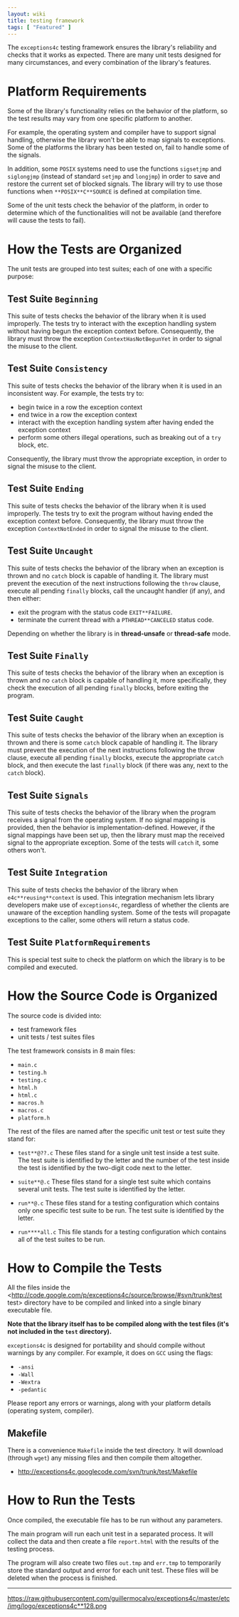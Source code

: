 ```yaml
---
layout: wiki
title: testing framework
tags: [ "Featured" ]
---
```


The `exceptions4c` testing framework ensures the library's reliability and
checks that it works as expected. There are many unit tests designed for
many circumstances, and every combination of the library's features.

# Platform Requirements

Some of the library's functionality relies on the behavior of the platform, so
the test results may vary from one specific platform to another.

For example, the operating system and compiler have to support signal handling,
otherwise the library won't be able to map signals to exceptions. Some of the
platforms the library has been tested on, fail to handle some of the signals.

In addition, some `POSIX` systems need to use the functions `sigsetjmp` and
`siglongjmp` (instead of standard `setjmp` and `longjmp`) in order to save and
restore the current set of blocked signals. The library will try to use those
functions when `**POSIX**C**SOURCE` is defined at compilation time.

Some of the unit tests check the behavior of the platform, in order to determine
which of the functionalities will not be available (and therefore will cause
the tests to fail).

# How the Tests are Organized

The unit tests are grouped into test suites; each of one with a specific
purpose:

## Test Suite `Beginning`

This suite of tests checks the behavior of the library when it is used
improperly. The tests try to interact with the exception handling system without
having begun the exception context before. Consequently, the library must throw
the exception `ContextHasNotBegunYet` in order to signal the misuse to the
client.

## Test Suite `Consistency`

This suite of tests checks the behavior of the library when it is used in an
inconsistent way. For example, the tests try to:

  - begin twice in a row the exception context
  - end twice in a row the exception context
  - interact with the exception handling system after having ended the exception context
  - perform some others illegal operations, such as breaking out of a `try` block, etc.

Consequently, the library must throw the appropriate exception, in order to
signal the misuse to the client.

## Test Suite `Ending`

This suite of tests checks the behavior of the library when it is used
improperly. The tests try to exit the program without having ended the exception
context before. Consequently, the library must throw the exception
`ContextNotEnded` in order to signal the misuse to the client.

## Test Suite `Uncaught`

This suite of tests checks the behavior of the library when an exception is
thrown and no `catch` block is capable of handling it. The library must prevent
the execution of the next instructions following the `throw` clause, execute all
pending `finally` blocks, call the uncaught handler (if any), and then either:

  - exit the program with the status code `EXIT**FAILURE`.
  - terminate the current thread with a `PTHREAD**CANCELED` status code.

Depending on whether the library is in **thread-unsafe** or **thread-safe** mode.

## Test Suite `Finally`

This suite of tests checks the behavior of the library when an exception is
thrown and no `catch` block is capable of handling it, more specifically, they
check the execution of all pending `finally` blocks, before exiting the program.

## Test Suite `Caught`

This suite of tests checks the behavior of the library when an exception is
thrown and there is some `catch` block capable of handling it. The library must
prevent the execution of the next instructions following the throw clause,
execute all pending `finally` blocks, execute the appropriate `catch` block, and
then execute the last `finally` block (if there was any, next to the `catch`
block).

## Test Suite `Signals`

This suite of tests checks the behavior of the library when the program receives
a signal from the operating system. If no signal mapping is provided, then the
behavior is implementation-defined. However, if the signal mappings have been
set up, then the library must map the received signal to the appropriate
exception. Some of the tests will `catch` it, some others won't.

## Test Suite `Integration`

This suite of tests checks the behavior of the library when
`e4c**reusing**context` is used. This integration mechanism lets library
developers make use of `exceptions4c`, regardless of whether the clients are
unaware of the exception handling system. Some of the tests will propagate
exceptions to the caller, some others will return a status code.

## Test Suite `PlatformRequirements`

This is special test suite to check the platform on which the library is to be
compiled and executed.

# How the Source Code is Organized

The source code is divided into:

  - test framework files
  - unit tests / test suites files

The test framework consists in 8 main files:

  - `main.c`
  - `testing.h`
  - `testing.c`
  - `html.h`
  - `html.c`
  - `macros.h`
  - `macros.c`
  - `platform.h`

The rest of the files are named after the specific unit test or test suite they
stand for:

  - `test**@??.c`
    These files stand for a single unit test inside a test suite. The test
    suite is identified by the letter and the number of the test inside the
    test is identified by the two-digit code next to the letter.

  - `suite**@.c`
    These files stand for a single test suite which contains several unit
    tests. The test suite is identified by the letter.

  - `run**@.c`
    These files stand for a testing configuration which contains only one
    specific test suite to be run. The test suite is identified by the
    letter.

  - `run****all.c`
    This file stands for a testing configuration which contains all of the
    test suites to be run.

# How to Compile the Tests

All the files inside the
<http://code.google.com/p/exceptions4c/source/browse/#svn/trunk/test test>
directory have to be compiled and linked into a single binary executable file.

  **Note that the library itself has to be compiled along with the test files (it's not included in the `test` directory).**

`exceptions4c` is designed for portability and should compile without warnings
by any compiler. For example, it does on `GCC` using the flags:
  - `-ansi`
  - `-Wall`
  - `-Wextra`
  - `-pedantic`

Please report any errors or warnings, along with your platform details
(operating system, compiler).

## Makefile

There is a convenience `Makefile` inside the test directory. It will download
(through `wget`) any missing files and then compile them altogether.

  - http://exceptions4c.googlecode.com/svn/trunk/test/Makefile

# How to Run the Tests

Once compiled, the executable file has to be run without any parameters.

The main program will run each unit test in a separated process. It will collect
the data and then create a file `report.html` with the results of the testing
process.

The program will also create two files `out.tmp` and `err.tmp` to temporarily
store the standard output and error for each unit test. These files will be
deleted when the process is finished.

----

<https://raw.githubusercontent.com/guillermocalvo/exceptions4c/master/etc/img/logo/exceptions4c**128.png>
